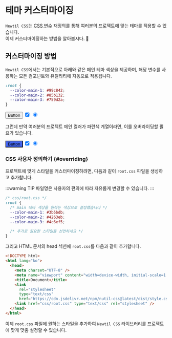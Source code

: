 <script setup>

</script>

# 테마 커스터마이징

`Newtil CSS`는 [CSS 변수](https://developer.mozilla.org/en-US/docs/Web/CSS/Using_CSS_custom_properties) 재정의를 통해 여러분의 프로젝트에 맞는 테마를 적용할 수 있습니다. <br/>
이제 커스터마이징하는 방법을 알아봅시다. 🚀

## 커스터마이징 방법

`Newtil CSS`에서는 기본적으로 아래와 같은 메인 테마 색상을 제공하며, 해당 변수를 사용하는 모든 컴포넌트와 유틸리티에 자동으로 적용됩니다.

```css
:root {
  --color-main-1: #99c842;
  --color-main-2: #85b132;
  --color-main-3: #759d2a;
}
```

<ExampleSection class="d:flex ai:center gap:4">
  <button type="button" class="n-btn">Button</button>
  <input type="checkbox" class="n-toggle" checked/>
  <input type="radio" class="n-toggle n-toggle:dot" checked/>
</ExampleSection>

그런데 만약 여러분의 프로젝트 메인 컬러가 파란색 계열이라면, 이를 오버라이딩할 필요가 있습니다.

<ExampleSection class="d:flex ai:center gap:4">
  <button type="button" class="n-btn example">Button</button>
  <input type="checkbox" class="n-toggle n-toggle:slide example" checked/>
  <input type="radio" class="n-toggle n-toggle:dot example" checked/>
</ExampleSection>

### CSS 사용자 정의하기 {#overriding}

프로젝트에 맞게 스타일을 커스터마이징하려면, 다음과 같이 `root.css` 파일을 생성하고 추가합니다.

:::warning TIP
파일명은 사용자의 편의에 따라 자유롭게 변경할 수 있습니다.
:::

```css
/* css/root.css */
:root {
  /* main 테마 색상을 원하는 색상으로 설정했습니다 */
  --color-main-1: #3b5bdb;
  --color-main-2: #4263eb;
  --color-main-3: #4c6ef5;

  /* 추가로 필요한 스타일을 선언하세요 */
}
```

그리고 HTML 문서의 head 섹션에 `root.css`를 다음과 같이 추가합니다.

```html {11}
<!DOCTYPE html>
<html lang="ko">
  <head>
    <meta charset="UTF-8" />
    <meta name="viewport" content="width=device-width, initial-scale=1.0" />
    <title>Document</title>
    <link
      rel="stylesheet"
      type="text/css"
      href="https://cdn.jsdelivr.net/npm/nutil-css@latest/dist/style.css" />
    <link href="css/root.css" type="text/css" rel="stylesheet" />
  </head>
</html>
```

이제 `root.css` 파일에 원하는 스타일을 추가하여 `Newtil CSS` 라이브러리를 프로젝트에 맞게 맞춤 설정할 수 있습니다.

<style>
.n-btn.example{
  background-color: #4263eb;
}

.n-toggle\:slide.example:checked{
  background-color: #4263eb;
}

.n-toggle\:dot.example{
  background-color: #ffff;
  border-color: #4263eb;
}

.n-toggle\:dot.example::before{
  background-color: #4263eb;
}
</style>
